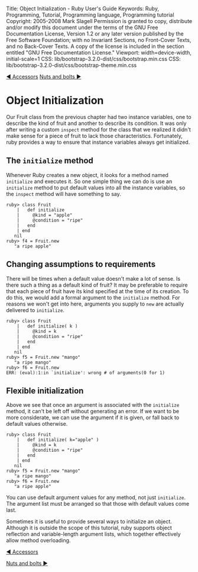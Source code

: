 Title: Object Initialization - Ruby User's Guide
Keywords: Ruby, Programming, Tutorial, Programming language, Programming tutorial
Copyright: 2005-2008 Mark Slagell
           Permission is granted to copy, distribute and/or modify this document under the terms of the GNU Free Documentation License, Version 1.2 or any later version published by the Free Software Foundation; with no Invariant Sections, no Front-Cover Texts, and no Back-Cover Texts.
           A copy of the license is included in the section entitled "GNU Free Documentation License."
Viewport: width=device-width, initial-scale=1
CSS: lib/bootstrap-3.2.0-dist/css/bootstrap.min.css
CSS: lib/bootstrap-3.2.0-dist/css/bootstrap-theme.min.css

<div class="container">
<!-- Previous page -->
<a href="accessors.html" class="btn btn-default">&#9668; Accessors</a>
<!-- Next page -->
<a href="misc.html" class="btn btn-default">Nuts and bolts &#9658;</a>

Object Initialization
=====================

Our Fruit class from the previous chapter had two instance variables,
one to describe the kind of fruit and another to describe its
condition.  It was only after writing a custom `inspect`
method for the class that we realized it didn't make sense for a piece
of fruit to lack those characteristics.  Fortunately, ruby provides a
way to ensure that instance variables always get initialized.

The `initialize` method
-----------------------

Whenever Ruby creates a new object, it looks for a method named
`initialize` and executes it.  So one simple thing we can
do is use an `initialize` method to put default values into
all the instance variables, so the `inspect` method will
have something to say.

    ruby> class Fruit
        |   def initialize
        |     @kind = "apple"
        |     @condition = "ripe"
        |   end
        | end
       nil
    ruby> f4 = Fruit.new
       "a ripe apple"

Changing assumptions to requirements
------------------------------------

There will be times when a default value doesn't make a lot of sense.
Is there such a thing as a default kind of fruit?  It may be
preferable to require that each piece of fruit have its kind specified
at the time of its creation.  To do this, we would add a formal
argument to the `initialize` method.  For reasons we won't
get into here, arguments you supply to `new` are actually
delivered to `initialize`.

    ruby> class Fruit
        |   def initialize( k )
        |     @kind = k
        |     @condition = "ripe"
        |   end
        | end
       nil
    ruby> f5 = Fruit.new "mango"
       "a ripe mango"
    ruby> f6 = Fruit.new
    ERR: (eval):1:in `initialize': wrong # of arguments(0 for 1)

Flexible initialization
-----------------------

Above we see that once an argument is associated with the
`initialize` method, it can't be left off without
generating an error.  If we want to be more considerate, we can use
the argument if it is given, or fall back to default values otherwise.

    ruby> class Fruit
        |   def initialize( k="apple" )
        |     @kind = k
        |     @condition = "ripe"
        |   end
        | end
       nil
    ruby> f5 = Fruit.new "mango"
       "a ripe mango"
    ruby> f6 = Fruit.new
       "a ripe apple"

You can use default argument values for any method, not just
`initialize`.  The argument list must be arranged so that
those with default values come last.

Sometimes it is useful to provide several ways to initialize an
object.  Although it is outside the scope of this tutorial, ruby
supports object reflection and variable-length argument lists, which
together effectively allow method overloading.

<!-- Previous page -->
<a href="accessors.html" class="btn btn-default">&#9668; Accessors</a>
<!-- Next page -->
<a href="misc.html" class="btn btn-default">Nuts and bolts &#9658;</a>
</div>
<script src="lib/jquery-1.11.1.min.js"></script>
<script src="lib/bootstrap-3.2.0-dist/js/bootstrap.min.js"></script>
<script src="kbdnav.js"></script>
